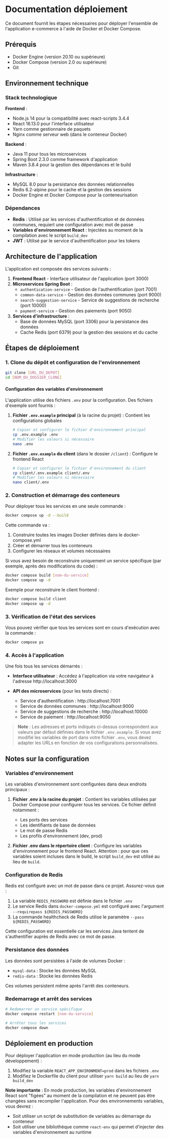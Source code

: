 # Documentation déploiement

Ce document fournit les étapes nécessaires pour déployer l'ensemble de l'application e-commerce à l'aide de Docker et Docker Compose.

## Prérequis

- Docker Engine (version 20.10 ou supérieure)
- Docker Compose (version 2.0 ou supérieure)
- Git

## Environnement technique

### Stack technologique

**Frontend** :

- Node.js 14 pour la compatibilité avec react-scripts 3.4.4
- React 16.13.0 pour l'interface utilisateur
- Yarn comme gestionnaire de paquets
- Nginx comme serveur web (dans le conteneur Docker)

**Backend** :

- Java 11 pour tous les microservices
- Spring Boot 2.3.0 comme framework d'application
- Maven 3.8.4 pour la gestion des dépendances et le build

**Infrastructure** :

- MySQL 8.0 pour la persistance des données relationnelles
- Redis 6.2-alpine pour le cache et la gestion des sessions
- Docker Engine et Docker Compose pour la conteneurisation

### Dépendances

- **Redis** : Utilisé par les services d'authentification et de données communes, requiert une configuration avec mot de passe
- **Variables d'environnement React** : Injectées au moment de la compilation avec le script `build_dev`
- **JWT** : Utilisé par le service d'authentification pour les tokens

## Architecture de l'application

L'application est composée des services suivants :

1. **Frontend React** - Interface utilisateur de l'application (port 3000)
2. **Microservices Spring Boot** :
   - `authentication-service` - Gestion de l'authentification (port 7001)
   - `common-data-service` - Gestion des données communes (port 9000)
   - `search-suggestion-service` - Service de suggestions de recherche (port 10000)
   - `payment-service` - Gestion des paiements (port 9050)
3. **Services d'infrastructure** :
   - Base de données MySQL (port 3306) pour la persistance des données
   - Cache Redis (port 6379) pour la gestion des sessions et du cache

## Étapes de déploiement

### 1. Clone du dépôt et configuration de l'environnement

```bash
git clone [URL_DU_DEPOT]
cd [NOM_DU_DOSSIER_CLONE]
```

#### Configuration des variables d'environnement

L'application utilise des fichiers `.env` pour la configuration. Des fichiers d'exemple sont fournis :

1. **Fichier `.env.example` principal** (à la racine du projet) : Contient les configurations globales

   ```bash
   # Copier et configurer le fichier d'environnement principal
   cp .env.example .env
   # Modifier les valeurs si nécessaire
   nano .env
   ```

2. **Fichier `.env.example` du client** (dans le dossier `/client`) : Configure le frontend React
   ```bash
   # Copier et configurer le fichier d'environnement du client
   cp client/.env.example client/.env
   # Modifier les valeurs si nécessaire
   nano client/.env
   ```

### 2. Construction et démarrage des conteneurs

Pour déployer tous les services en une seule commande :

```bash
docker compose up -d --build
```

Cette commande va :

1. Construire toutes les images Docker définies dans le docker-compose.yml
2. Créer et démarrer tous les conteneurs
3. Configurer les réseaux et volumes nécessaires

Si vous avez besoin de reconstruire uniquement un service spécifique (par exemple, après des modifications du code) :

```bash
docker compose build [nom-du-service]
docker compose up -d
```

Exemple pour reconstruire le client frontend :

```bash
docker compose build client
docker compose up -d
```

### 3. Vérification de l'état des services

Vous pouvez vérifier que tous les services sont en cours d'exécution avec la commande :

```bash
docker compose ps
```

### 4. Accès à l'application

Une fois tous les services démarrés :

- **Interface utilisateur** : Accédez à l'application via votre navigateur à l'adresse http://localhost:3000

- **API des microservices** (pour les tests directs) :
  - Service d'authentification : http://localhost:7001
  - Service de données communes : http://localhost:9000
  - Service de suggestions de recherche : http://localhost:10000
  - Service de paiement : http://localhost:9050

> **Note** : Les adresses et ports indiqués ci-dessus correspondent aux valeurs par défaut définies dans le fichier `.env.example`. Si vous avez modifié les variables de port dans votre fichier `.env`, vous devez adapter les URLs en fonction de vos configurations personnalisées.

## Notes sur la configuration

### Variables d'environnement

Les variables d'environnement sont configurées dans deux endroits principaux :

1. **Fichier .env à la racine du projet** : Contient les variables utilisées par Docker Compose pour configurer tous les services. Ce fichier définit notamment :

   - Les ports des services
   - Les identifiants de base de données
   - Le mot de passe Redis
   - Les profils d'environnement (dev, prod)

2. **Fichier .env dans le répertoire client** : Configure les variables d'environnement pour le frontend React. Attention : pour que ces variables soient incluses dans le build, le script `build_dev` est utilisé au lieu de `build`.

### Configuration de Redis

Redis est configuré avec un mot de passe dans ce projet. Assurez-vous que :

1. La variable `REDIS_PASSWORD` est définie dans le fichier `.env`
2. Le service Redis dans `docker-compose.yml` est configuré avec l'argument `--requirepass ${REDIS_PASSWORD}`
3. La commande healthcheck de Redis utilise le paramètre `--pass ${REDIS_PASSWORD}`

Cette configuration est essentielle car les services Java tentent de s'authentifier auprès de Redis avec ce mot de passe.

### Persistance des données

Les données sont persistées à l'aide de volumes Docker :

- `mysql-data` : Stocke les données MySQL
- `redis-data` : Stocke les données Redis

Ces volumes persistent même après l'arrêt des conteneurs.

### Redemarrage et arrêt des services

```bash
# Redemarrer un service spécifique
docker compose restart [nom-du-service]

# Arrêter tous les services
docker compose down
```

## Déploiement en production

Pour déployer l'application en mode production (au lieu du mode développement) :

1. Modifiez la variable `REACT_APP_ENVIRONMENT=prod` dans les fichiers `.env`
2. Modifiez le Dockerfile du client pour utiliser `yarn build` au lieu de `yarn build_dev`

**Note importante** : En mode production, les variables d'environnement React sont "figées" au moment de la compilation et ne peuvent pas être changées sans recompiler l'application. Pour des environnements variables, vous devrez :

- Soit utiliser un script de substitution de variables au démarrage du conteneur
- Soit utiliser une bibliothèque comme `react-env` qui permet d'injecter des variables d'environnement au runtime
